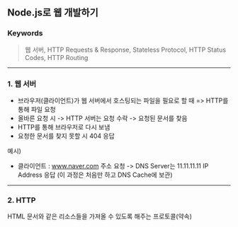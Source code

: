 ## Node.js로 웹 개발하기

### Keywords

> 웹 서버, HTTP Requests & Response, Stateless Protocol, HTTP Status Codes, HTTP Routing


----

### 1. 웹 서버

- 브라우저(클라이언트)가 웹 서버에서 호스팅되는 파일을 필요로 할 때 => HTTP를 통해 파일 요청
- 올바른 요청 시 -> HTTP 서버는 요청 수락 -> 요청된 문서를 찾음
- HTTP를 통해 브라우저로 다시 보냄
- 요청한 문서를 찾지 못할 시 404 응답

예시)
- 클라이언트 : www.naver.com 주소 요청 -> DNS Server는 11.11.11.11 IP Address 응답
(이 과정은 처음만 하고 DNS Cache에 보관)


----

### 2. HTTP

HTML 문서와 같은 리소스들을 가져올 수 있도록 해주는 프로토콜(약속)